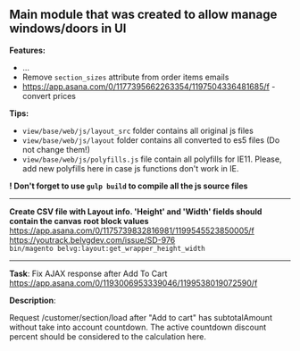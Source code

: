 Main module that was created to allow manage windows/doors in UI
----
**Features:**
 * ...
 * Remove `section_sizes` attribute from order items emails
 * https://app.asana.com/0/1177395662263354/1197504336481685/f - convert prices
 

 **Tips:**
 * `view/base/web/js/layout_src` folder contains all original js files
 * `view/base/web/js/layout` folder contains all converted to es5 files (Do not change them!)
 * `view/base/web/js/polyfills.js` file contain all polyfills for IE11. Please, add new polyfills here in case js functions don't work in IE.
 
 **! Don't forget to use `gulp build` to compile all the js source files**

---

**Create CSV file with Layout info. 'Height' and 'Width' fields should contain the canvas root block values**  
https://app.asana.com/0/1175739832816981/1199545523850005/f  
https://youtrack.belvgdev.com/issue/SD-976  
`bin/magento belvg:layout:get_wrapper_height_width`  

----

**Task**: Fix AJAX response after Add To Cart
https://app.asana.com/0/1193006953339046/1199538019072590/f

**Description**:

Request /customer/section/load after "Add to cart" has subtotalAmount without take into account countdown.
The active countdown discount percent should be considered to the calculation here.
